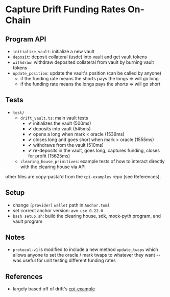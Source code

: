 # Capture Drift Funding Rates On-Chain

## Program API 

- `initialize_vault`: initialize a new vault 
- `deposit`: deposit collateral (usdc) into vault and get vault tokens 
- `withdraw`: withdraw deposited collateral from vault by burning vault tokens 
- `update_position`: update the vault's position (can be called by anyone)
    - if the funding rate means the shorts pays the longs => will go long 
    - if the funding rate means the longs pays the shorts => will go short 

## Tests

- `test/`
    - `drift_vault.ts`: main vault tests
        -  ✔ initializes the vault (500ms)
        - ✔ deposits into vault (545ms)
        - ✔ opens a long when mark < oracle (1539ms)
        - ✔ closes long and goes short when mark > oracle (1555ms)
        - ✔ withdraws from the vault (510ms)
        - ✔ re-deposits in the vault, goes long, captures funding, closes for profit (15625ms)
    - `clearing_house_primitives`: example tests of how to interact directly with the clearing house via API 

other files are copy-pasta'd from the `cpi-examples` repo (see References).

## Setup 

- change `[provider]` `wallet` path in `Anchor.toml`
- set correct anchor version: `avm use 0.22.0`
- `bash setup.sh`: build the clearing house, sdk, mock-pyth program, and vault program 

## Notes

- `protocol-v1` is modified to include a new method `update_twaps` which allows anyone to set the oracle / mark twaps to whatever they want -- was useful for unit testing different funding rates 

## References 
- largely based off of drift's [cpi-example](https://github.com/drift-labs/cpi-example)